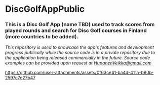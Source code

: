 # DiscGolfAppPublic

### This is a Disc Golf App (name TBD) used to track scores from played rounds and search for Disc Golf courses in Finland (more countries to be added).

*This repository is used to showcase the app's features and development progress publically while the source code is in a private repository due to the application being released commercially in the future. 
Source code examples can be provided upon request at HupanenVeikka@gmail.com*

https://github.com/user-attachments/assets/0f63ce41-ba4d-411a-b80b-2597c7e27b47

